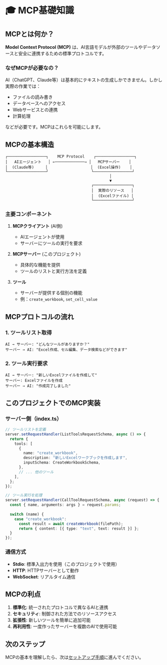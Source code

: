 # 🎓 MCP基礎知識

## MCPとは何か？

**Model Context Protocol (MCP)** は、AI言語モデルが外部のツールやデータソースと安全に連携するための標準プロトコルです。

### なぜMCPが必要なの？

AI（ChatGPT、Claude等）は基本的にテキストの生成しかできません。しかし実際の作業では：
- ファイルの読み書き
- データベースへのアクセス  
- Webサービスとの連携
- 計算処理

などが必要です。MCPはこれらを可能にします。

## MCPの基本構造

```
┌─────────────────┐    MCP Protocol    ┌─────────────────┐
│   AIエージェント   │ ←─────────────→ │   MCPサーバー    │
│  (Claude等)     │                   │  (Excel操作)    │
└─────────────────┘                   └─────────────────┘
                                              │
                                              ▼
                                      ┌─────────────────┐
                                      │  実際のリソース   │
                                      │  (Excelファイル) │
                                      └─────────────────┘
```

### 主要コンポーネント

1. **MCPクライアント** (AI側)
   - AIエージェントが使用
   - サーバーにツールの実行を要求

2. **MCPサーバー** (このプロジェクト)
   - 具体的な機能を提供
   - ツールのリストと実行方法を定義

3. **ツール**
   - サーバーが提供する個別の機能
   - 例：`create_workbook`, `set_cell_value`

## MCPプロトコルの流れ

### 1. ツールリスト取得
```
AI → サーバー: "どんなツールがありますか？"
サーバー → AI: "Excel作成、セル編集、データ検索などができます"
```

### 2. ツール実行要求
```
AI → サーバー: "新しいExcelファイルを作成して"
サーバー: Excelファイルを作成
サーバー → AI: "作成完了しました"
```

## このプロジェクトでのMCP実装

### サーバー側（index.ts）
```typescript
// ツールリストを定義
server.setRequestHandler(ListToolsRequestSchema, async () => {
  return {
    tools: [
      {
        name: "create_workbook",
        description: "新しいExcelワークブックを作成します",
        inputSchema: CreateWorkbookSchema,
      },
      // ... 他のツール
    ],
  };
});

// ツール実行を処理
server.setRequestHandler(CallToolRequestSchema, async (request) => {
  const { name, arguments: args } = request.params;
  
  switch (name) {
    case "create_workbook":
      const result = await createWorkbook(filePath);
      return { content: [{ type: "text", text: result }] };
  }
});
```

### 通信方式
- **Stdio**: 標準入出力を使用（このプロジェクトで使用）
- **HTTP**: HTTPサーバーとして動作
- **WebSocket**: リアルタイム通信

## MCPの利点

1. **標準化**: 統一されたプロトコルで異なるAIと連携
2. **セキュリティ**: 制御された方法でのリソースアクセス
3. **拡張性**: 新しいツールを簡単に追加可能
4. **再利用性**: 一度作ったサーバーを複数のAIで使用可能

## 次のステップ

MCPの基本を理解したら、次は[セットアップ手順](./02-setup.md)に進んでください。
